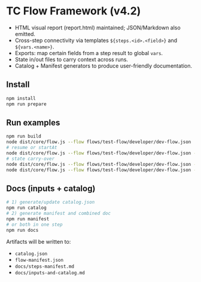 # TC Flow Framework (v4.2)

- HTML visual report (report.html) maintained; JSON/Markdown also emitted.
- Cross-step connectivity via templates `${steps.<id>.<field>}` and `${vars.<name>}`.
- Exports: map certain fields from a step result to global `vars`.
- State in/out files to carry context across runs.
- Catalog + Manifest generators to produce user-friendly documentation.

## Install
```bash
npm install
npm run prepare
```

## Run examples
```bash
npm run build
node dist/core/flow.js --flow flows/test-flow/developer/dev-flow.json
# resume or startAt
node dist/core/flow.js --flow flows/test-flow/developer/dev-flow.json --startAt saveAsMD
# state carry-over
node dist/core/flow.js --flow flows/test-flow/developer/dev-flow.json --stateOut .cache/state.json
node dist/core/flow.js --flow flows/test-flow/developer/dev-flow.json --stateIn .cache/state.json
```

## Docs (inputs + catalog)
```bash
# 1) generate/update catalog.json
npm run catalog
# 2) generate manifest and combined doc
npm run manifest
# or both in one step
npm run docs
```

Artifacts will be written to:
- `catalog.json`
- `flow-manifest.json`
- `docs/steps-manifest.md`
- `docs/inputs-and-catalog.md`
